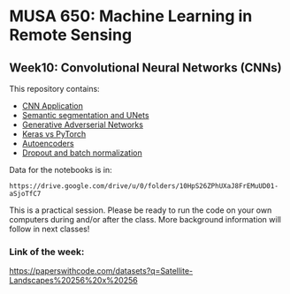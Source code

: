 # MUSA 650: Machine Learning in Remote Sensing

## Week10: Convolutional Neural Networks (CNNs)

This repository contains:

- [CNN Application](DL_Application_Planesnet_CNN.ipynb)
- [Semantic segmentation and UNets](https://lmb.informatik.uni-freiburg.de/people/ronneber/u-net)
- [Generative Adverserial Networks](https://phillipi.github.io/pix2pix/)
- [Keras vs PyTorch](https://www.kaggle.com/code/utcarshagrawal/keras-vs-pytorch-a-perfect-guide/notebook)
- [Autoencoders](DL_Autoencoders.ipynb)
- [Dropout and batch normalization](dropout_and_batch_normalization.ipynb)

Data for the notebooks is in:

    https://drive.google.com/drive/u/0/folders/10HpS26ZPhUXaJ8FrEMuUD01-aSjoTfC7

This is a practical session. Please be ready to run the code on your own 
computers during and/or after the class. More background information will follow 
in next classes!

### Link of the week:  
https://paperswithcode.com/datasets?q=Satellite-Landscapes%20256%20x%20256

